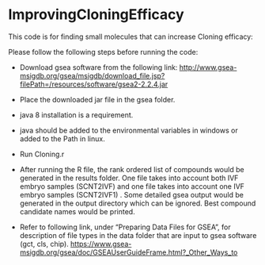 # ImprovingCloningEfficacy
This code is for finding small molecules that can increase Cloning efficacy:


Please follow the following steps before running the code:
- Download gsea software from the following link:
http://www.gsea-msigdb.org/gsea/msigdb/download_file.jsp?filePath=/resources/software/gsea2-2.2.4.jar

- Place the downloaded jar file in the gsea folder.

- java 8 installation is a requirement.

- java should be added to the environmental variables in windows or added to the Path in linux.

- Run Cloning.r

- After running the R file, the rank ordered list of compounds would be generated in the results folder. One file takes into account both IVF embryo samples (SCNT2IVF) and one file takes into account one IVF embryo samples (SCNT2IVF1) . Some detailed gsea output would be generated in the output directory which can be ignored. Best compound candidate names would be printed.

- Refer to following link, under “Preparing Data Files for GSEA”, for description of file types in the data folder that are input to gsea software (gct, cls, chip).
https://www.gsea-msigdb.org/gsea/doc/GSEAUserGuideFrame.html?_Other_Ways_to


